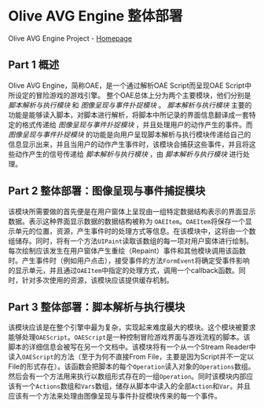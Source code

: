 Olive AVG Engine 整体部署
===

Olive AVG Engine Project - [Homepage](https://github.com/leinue/AVG)

## Part 1 概述

Olive AVG Engine，简称OAE，是一个通过解析OAE Script而呈现OAE Script中所设定的冒险游戏的游戏引擎。
整个OAE总体上分为两个主要模块，他们分别是 _脚本解析与执行模块_ 和 _图像呈现与事件扑捉模块_ 。 _脚本解析与执行模块_ 主要的功能是能够读入脚本，对脚本进行解析，将脚本中所记录的界面信息翻译成一套特定的格式传递给 _图像呈现与事件扑捉模块_ ，并且处理用户的动作产生的事件。而 _图像呈现与事件扑捉模块_ 的功能是向用户呈现脚本解析与执行模块传递给自己的信息显示出来，并且当用户的动作产生事件时，该模块会捕获这些事件，并且将这些动作产生的信号传递给 _脚本解析与执行模块_ ，由 _脚本解析与执行模块_ 进行处理。

## Part 2 整体部署：图像呈现与事件捕捉模块

该模块所需要做的首先便是在用户窗体上呈现由一组特定数据结构表示的界面显示数据。表示这种界面显示数据的数据结构被称为 `OAEItem`。`OAEItem`将保存一个显示单元的位置，资源，产生事件时的处理方式等信息。在该模块中，这将由一个数组储存。同时，将有一个方法`UIPaint`读取该数组的每一项对用户窗体进行绘制。每次绘制应该发生在用户窗体产生重绘（Repaint）事件和其他模块调用该函数时。产生事件时（例如用户点击），接受事件的方法`FormEvent`将确定受事件影响的显示单元，并且通过`OAEItem`中指定的处理方式，调用一个callback函数。同时，针对多次使用的资源，该模块应该提供缓存机制。

## Part 3 整体部署：脚本解析与执行模块

 该模块应该是在整个引擎中最为复杂，实现起来难度最大的模块。这个模块被要求能够处理`OAEScript`。`OAEScript`是一种控制冒险游戏界面与游戏流程的脚本。该脚本的详细信息会被写在另一个文档中。该模块将有一个从一个Stream Reader中读入`OAEScript`的方法（至于为何不直接From File，主要是因为Script并不一定以File的形式存在）。该函数会把脚本的每个`Operation`读入对象的`Operations`数组。然后会有一个方法用来执行以数组形式存在的一组`Operation`。同时该模块内部应该有一个`Actions`数组和`Vars`数组，储存从脚本中读入的全部`Action`和`Var`。并且应该有一个方法来处理由图像呈现与事件扑捉模块传来的每一个事件。
